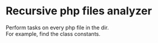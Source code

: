 # Recursive php files analyzer
Perform tasks on every php file in the dir.  
For example, find the class constants.